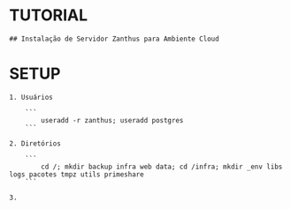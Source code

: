 # TUTORIAL

    ## Instalação de Servidor Zanthus para Ambiente Cloud

# SETUP

    1. Usuários

        ```
            useradd -r zanthus; useradd postgres
        ```

    2. Diretórios

        ```
            cd /; mkdir backup infra web data; cd /infra; mkdir _env libs logs pacotes tmpz utils primeshare
        ```

    3. 